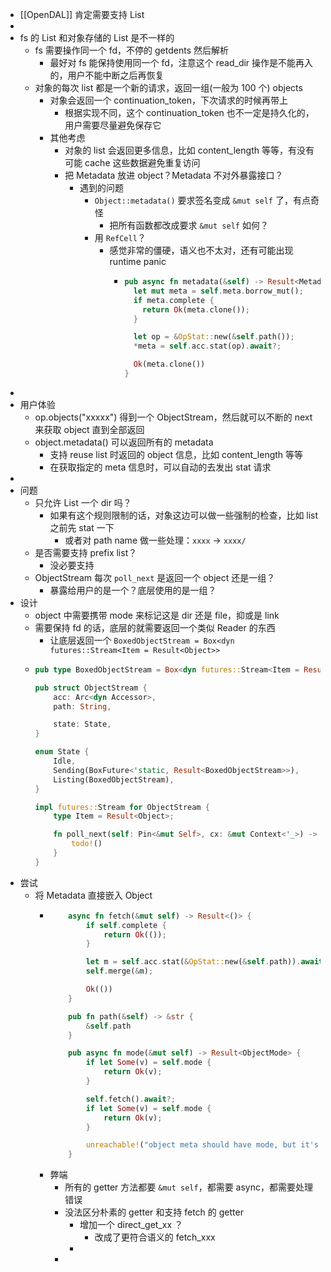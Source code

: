 - [[OpenDAL]] 肯定需要支持 List
-
- fs 的 List 和对象存储的 List 是不一样的
	- fs 需要操作同一个 fd，不停的 getdents 然后解析
		- 最好对 fs 能保持使用同一个 fd，注意这个 read_dir 操作是不能再入的，用户不能中断之后再恢复
	- 对象的每次 list 都是一个新的请求，返回一组(一般为 100 个) objects
		- 对象会返回一个 continuation_token，下次请求的时候再带上
			- 根据实现不同，这个 continuation_token 也不一定是持久化的，用户需要尽量避免保存它
		- 其他考虑
			- 对象的 list 会返回更多信息，比如 content_length 等等，有没有可能 cache 这些数据避免重复访问
			- 把 Metadata 放进 object？Metadata 不对外暴露接口？
				- 遇到的问题
					- `Object::metadata()` 要求签名变成 `&mut self` 了，有点奇怪
						- 把所有函数都改成要求 `&mut self` 如何？
					- 用 `RefCell`？
						- 感觉非常的僵硬，语义也不太对，还有可能出现 runtime panic
							- ```rust
							  pub async fn metadata(&self) -> Result<Metadata> {
							    let mut meta = self.meta.borrow_mut();
							    if meta.complete {
							      return Ok(meta.clone());
							    }
							  
							    let op = &OpStat::new(&self.path());
							    *meta = self.acc.stat(op).await?;
							  
							    Ok(meta.clone())
							  }
							  ```
-
- 用户体验
	- op.objects("xxxxx") 得到一个 ObjectStream，然后就可以不断的 next 来获取 object 直到全部返回
	- object.metadata() 可以返回所有的 metadata
		- 支持 reuse list 时返回的 object 信息，比如 content_length 等等
		- 在获取指定的 meta 信息时，可以自动的去发出 stat 请求
-
- 问题
	- 只允许 List 一个 dir 吗？
		- 如果有这个规则限制的话，对象这边可以做一些强制的检查，比如 list 之前先 stat 一下
			- 或者对 path name 做一些处理：`xxxx` -> `xxxx/`
	- 是否需要支持 prefix list？
		- 没必要支持
	- ObjectStream 每次 `poll_next` 是返回一个 object 还是一组？
		- 暴露给用户的是一个？底层使用的是一组？
- 设计
	- object 中需要携带 mode 来标记这是 dir 还是 file，抑或是 link
	- 需要保持 fd 的话，底层的就需要返回一个类似 Reader 的东西
		- 让底层返回一个 `BoxedObjectStream = Box<dyn futures::Stream<Item = Result<Object>>`
	- ```rust
	  pub type BoxedObjectStream = Box<dyn futures::Stream<Item = Result<Object>>>;
	  
	  pub struct ObjectStream {
	      acc: Arc<dyn Accessor>,
	      path: String,
	  
	      state: State,
	  }
	  
	  enum State {
	      Idle,
	      Sending(BoxFuture<'static, Result<BoxedObjectStream>>),
	      Listing(BoxedObjectStream),
	  }
	  
	  impl futures::Stream for ObjectStream {
	      type Item = Result<Object>;
	  
	      fn poll_next(self: Pin<&mut Self>, cx: &mut Context<'_>) -> Poll<Option<Self::Item>> {
	          todo!()
	      }
	  }
	  
	  ```
- 尝试
	- 将 Metadata 直接嵌入 Object
		- ```rust
		      async fn fetch(&mut self) -> Result<()> {
		          if self.complete {
		              return Ok(());
		          }
		  
		          let m = self.acc.stat(&OpStat::new(&self.path)).await?;
		          self.merge(&m);
		  
		          Ok(())
		      }
		  
		      pub fn path(&self) -> &str {
		          &self.path
		      }
		  
		      pub async fn mode(&mut self) -> Result<ObjectMode> {
		          if let Some(v) = self.mode {
		              return Ok(v);
		          }
		  
		          self.fetch().await?;
		          if let Some(v) = self.mode {
		              return Ok(v);
		          }
		  
		          unreachable!("object meta should have mode, but it's not")
		      }
		  ```
		- 弊端
			- 所有的 getter 方法都要 `&mut self`，都需要 async，都需要处理错误
			- 没法区分朴素的 getter 和支持 fetch 的 getter
				- 增加一个 direct_get_xx ？
					- 改成了更符合语义的 fetch_xxx
				-
			-
